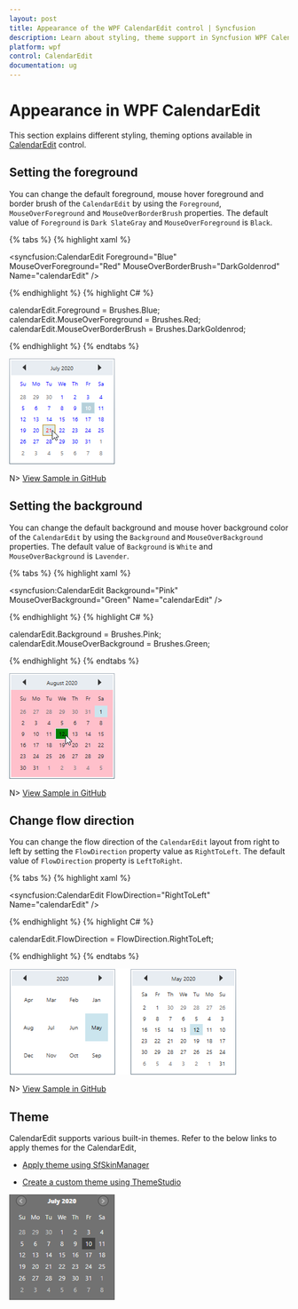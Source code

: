 ```yaml
---
layout: post
title: Appearance of the WPF CalendarEdit control | Syncfusion
description: Learn about styling, theme support in Syncfusion WPF CalendarEdit control and more details about the control features.
platform: wpf
control: CalendarEdit
documentation: ug
---
```


# Appearance in WPF CalendarEdit

This section explains different styling, theming options available in [CalendarEdit](https://help.syncfusion.com/cr/wpf/Syncfusion.Windows.Shared.CalendarEdit.html) control.

## Setting the foreground

You can change the default foreground, mouse hover foreground and border brush of the `CalendarEdit` by using the `Foreground`, `MouseOverForeground` and `MouseOverBorderBrush` properties. The default value of `Foreground` is `Dark SlateGray` and `MouseOverForeground` is `Black`.

{% tabs %}
{% highlight xaml %}

<syncfusion:CalendarEdit Foreground="Blue"
                         MouseOverForeground="Red"
                         MouseOverBorderBrush="DarkGoldenrod"
                         Name="calendarEdit" />

{% endhighlight %}
{% highlight C# %}

calendarEdit.Foreground = Brushes.Blue;
calendarEdit.MouseOverForeground = Brushes.Red;
calendarEdit.MouseOverBorderBrush = Brushes.DarkGoldenrod;

{% endhighlight %}
{% endtabs %}

![Changed the default and mouse hover background of CalendarEdit](Appearance_images/Foreground.png)

N> [View Sample in GitHub](https://github.com/SyncfusionExamples/syncfusin-wpf-calendar-examples/tree/master/Samples/Appearance)

## Setting the background

You can change the default background and mouse hover background color of the `CalendarEdit` by using the `Background` and `MouseOverBackground` properties. The default value of `Background` is `White` and `MouseOverBackground` is `Lavender`.

{% tabs %}
{% highlight xaml %}

<syncfusion:CalendarEdit Background="Pink"
                         MouseOverBackground="Green"
                         Name="calendarEdit" />

{% endhighlight %}
{% highlight C# %}

calendarEdit.Background = Brushes.Pink;
calendarEdit.MouseOverBackground = Brushes.Green;

{% endhighlight %}
{% endtabs %}

![Changed the default and mouse hover background of CalendarEdit](Appearance_images/Background.png)

N> [View Sample in GitHub](https://github.com/SyncfusionExamples/syncfusin-wpf-calendar-examples/tree/master/Samples/Appearance)

## Change flow direction

You can change the flow direction of the `CalendarEdit` layout from right to left by setting the `FlowDirection` property value as `RightToLeft`. The default value of `FlowDirection` property is `LeftToRight`.

{% tabs %}
{% highlight xaml %}

<syncfusion:CalendarEdit FlowDirection="RightToLeft"
                         Name="calendarEdit" />

{% endhighlight %}
{% highlight C# %}

calendarEdit.FlowDirection = FlowDirection.RightToLeft;

{% endhighlight %}
{% endtabs %}

![CalendarEdit with right to left flow direction](Appearance_images/rtl.png)

N> [View Sample in GitHub](https://github.com/SyncfusionExamples/syncfusin-wpf-calendar-examples/tree/master/Samples/Appearance)

## Theme

CalendarEdit supports various built-in themes. Refer to the below links to apply themes for the CalendarEdit,

  * [Apply theme using SfSkinManager](https://help.syncfusion.com/wpf/themes/skin-manager)
	
  * [Create a custom theme using ThemeStudio](https://help.syncfusion.com/wpf/themes/theme-studio#creating-custom-theme)

![CalendarEdit with Blend visual style](Appearance_images/blend.png)
